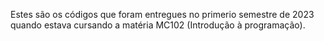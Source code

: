 Estes são os códigos que foram entregues no primerio semestre de 2023 quando estava cursando a matéria MC102 (Introdução à programação).
